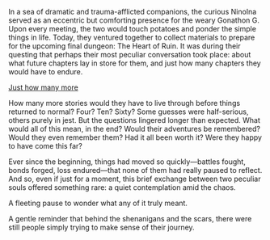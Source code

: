 <!-- title: I Like Potatoes, I Don't Like Tomatoes -->

In a sea of dramatic and trauma-afflicted companions, the curious NinoIna served as an eccentric but comforting presence for the weary Gonathon G. Upon every meeting, the two would touch potatoes and ponder the simple things in life. Today, they ventured together to collect materials to prepare for the upcoming final dungeon: The Heart of Ruin. It was during their questing that perhaps their most peculiar conversation took place: about what future chapters lay in store for them, and just how many chapters they would have to endure.

[Just how many more](#embed:https://www.youtube.com/live/p5xrAxTh8ho?si=r3MREBOL9NDWxHTD&t=5536)

How many more stories would they have to live through before things returned to normal? Four? Ten? Sixty? Some guesses were half-serious, others purely in jest. But the questions lingered longer than expected. What would all of this mean, in the end? Would their adventures be remembered? Would they even remember them? Had it all been worth it? Were they happy to have come this far?

Ever since the beginning, things had moved so quickly—battles fought, bonds forged, loss endured—that none of them had really paused to reflect. And so, even if just for a moment, this brief exchange between two peculiar souls offered something rare: a quiet contemplation amid the chaos.

A fleeting pause to wonder what any of it truly meant.

A gentle reminder that behind the shenanigans and the scars, there were still people simply trying to make sense of their journey.

